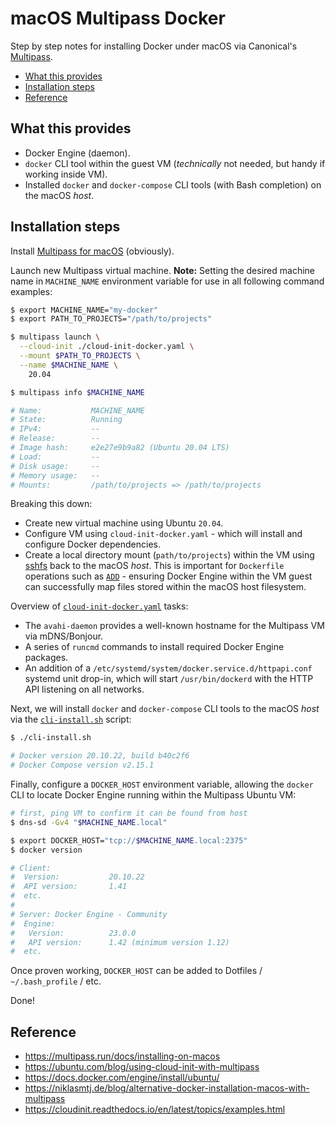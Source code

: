 # macOS Multipass Docker

Step by step notes for installing Docker under macOS via Canonical's [Multipass](https://multipass.run/).

- [What this provides](#what-this-provides)
- [Installation steps](#installation-steps)
- [Reference](#reference)

## What this provides

- Docker Engine (daemon).
- `docker` CLI tool within the guest VM (_technically_ not needed, but handy if working inside VM).
- Installed `docker` and `docker-compose` CLI tools (with Bash completion) on the macOS _host_.

## Installation steps

Install [Multipass for macOS](https://multipass.run/docs/installing-on-macos) (obviously).

Launch new Multipass virtual machine. **Note:** Setting the desired machine name in `MACHINE_NAME` environment variable for use in all following command examples:

```sh
$ export MACHINE_NAME="my-docker"
$ export PATH_TO_PROJECTS="/path/to/projects"

$ multipass launch \
  --cloud-init ./cloud-init-docker.yaml \
  --mount $PATH_TO_PROJECTS \
  --name $MACHINE_NAME \
    20.04

$ multipass info $MACHINE_NAME

# Name:           MACHINE_NAME
# State:          Running
# IPv4:           --
# Release:        --
# Image hash:     e2e27e9b9a82 (Ubuntu 20.04 LTS)
# Load:           --
# Disk usage:     --
# Memory usage:   --
# Mounts:         /path/to/projects => /path/to/projects
```

Breaking this down:

- Create new virtual machine using Ubuntu `20.04`.
- Configure VM using `cloud-init-docker.yaml` - which will install and configure Docker dependencies.
- Create a local directory mount (`path/to/projects`) within the VM using [sshfs](https://github.com/libfuse/sshfs) back to the macOS _host_. This is important for `Dockerfile` operations such as [`ADD`](https://docs.docker.com/engine/reference/builder/#add) - ensuring Docker Engine within the VM guest can successfully map files stored within the macOS host filesystem.

Overview of [`cloud-init-docker.yaml`](cloud-init-docker.yaml) tasks:

- The `avahi-daemon` provides a well-known hostname for the Multipass VM via mDNS/Bonjour.
- A series of `runcmd` commands to install required Docker Engine packages.
- An addition of a `/etc/systemd/system/docker.service.d/httpapi.conf` systemd unit drop-in, which will start `/usr/bin/dockerd` with the HTTP API listening on all networks.

Next, we will install `docker` and `docker-compose` CLI tools to the macOS _host_ via the [`cli-install.sh`](cli-install.sh) script:

```sh
$ ./cli-install.sh

# Docker version 20.10.22, build b40c2f6
# Docker Compose version v2.15.1
```

Finally, configure a `DOCKER_HOST` environment variable, allowing the `docker` CLI to locate Docker Engine running within the Multipass Ubuntu VM:

```sh
# first, ping VM to confirm it can be found from host
$ dns-sd -Gv4 "$MACHINE_NAME.local"

$ export DOCKER_HOST="tcp://$MACHINE_NAME.local:2375"
$ docker version

# Client:
#  Version:           20.10.22
#  API version:       1.41
#  etc.
#
# Server: Docker Engine - Community
#  Engine:
#   Version:          23.0.0
#   API version:      1.42 (minimum version 1.12)
#  etc.
```

Once proven working, `DOCKER_HOST` can be added to Dotfiles / `~/.bash_profile` / etc.

Done!

## Reference

- https://multipass.run/docs/installing-on-macos
- https://ubuntu.com/blog/using-cloud-init-with-multipass
- https://docs.docker.com/engine/install/ubuntu/
- https://niklasmtj.de/blog/alternative-docker-installation-macos-with-multipass
- https://cloudinit.readthedocs.io/en/latest/topics/examples.html
